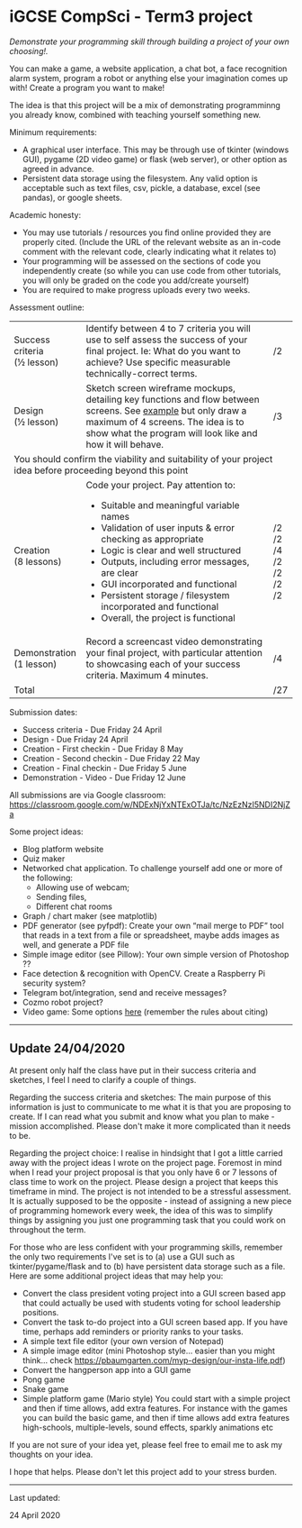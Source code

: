 # iGCSE CompSci - Term3 project

*Demonstrate your programming skill through building a project of your own choosing!.*

You can make a game, a website application, a chat bot, a face recognition alarm system, program a robot or anything else your imagination comes up with! Create a program you want to make!

The idea is that this project will be a mix of demonstrating programminng you already know, combined with teaching yourself something new.

Minimum requirements:

* A graphical user interface. This may be through use of tkinter (windows GUI), pygame (2D video game) or flask (web server), or other option as agreed in advance.
* Persistent data storage using the filesystem. Any valid option is acceptable such as text files, csv, pickle, a database, excel (see pandas), or google sheets.

Academic honesty:

* You may use tutorials / resources you find online provided they are properly cited. (Include the URL of the relevant website as an in-code comment with the relevant code, clearly indicating what it relates to)
* Your programming will be assessed on the sections of code you independently create (so while you can use code from other tutorials, you will only be graded on the code you add/create yourself)
* You are required to make progress uploads every two weeks.

Assessment outline:

<table>
<tr>
    <td>Success criteria<br>(½ lesson)</td>
    <td>Identify between 4 to 7 criteria you will use to self assess the success of your final project. Ie: What do you want to achieve? Use specific measurable technically-correct terms.</td>
    <td>/2</td>
</tr>
<tr>
    <td>Design<br>(½ lesson)</td>
    <td>Sketch screen wireframe mockups, detailing key functions and flow between screens. See <a href="https://github.com/CMPUT301F13T11/Team11AdventureBook/wiki/User-Interface-Mockup-and-Storyboard" target="_blank">example</a> but only draw a maximum of 4 screens. The idea is to show what the program will look like and how it will behave.</td>
    <td>/3</td>
</tr>
<tr>
<td colspan="3">You should confirm the viability and suitability of your project idea before proceeding beyond this point</td>
</tr>
<tr>
    <td>Creation<br>(8 lessons)</td>
    <td>Code your project. Pay attention to:
<ul>
<li>Suitable and meaningful variable names</li>
<li>Validation of user inputs & error checking as appropriate</li>
<li>Logic is clear and well structured</li>
<li>Outputs, including error messages, are clear</li>
<li>GUI incorporated and functional</li>
<li>Persistent storage / filesystem incorporated and functional</li>
<li>Overall, the project is functional</li></ul>
    </td>
    <td><br>/2<br>/2<br>/4<br>/2<br>/2<br>/2<br>/2</td>
</tr>
<tr>
    <td>Demonstration<br>(1 lesson)</td>
    <td>Record a screencast video demonstrating your final project, with particular attention to showcasing each of your success criteria. Maximum 4 minutes.</td>
    <td>/4</td>
</tr>
<tr>
    <td colspan="2">Total</td>
    <td>/27</td>
</tr>
</table>

Submission dates:

* Success criteria - Due Friday 24 April
* Design - Due Friday 24 April
* Creation - First checkin - Due Friday 8 May
* Creation - Second checkin - Due Friday 22 May
* Creation - Final checkin - Due Friday 5 June
* Demonstration - Video - Due Friday 12 June

All submissions are via Google classroom: https://classroom.google.com/w/NDExNjYxNTExOTJa/tc/NzEzNzI5NDI2NjZa

Some project ideas:

* Blog platform website
* Quiz maker
* Networked chat application. To challenge yourself add one or more of the following: 
    * Allowing use of webcam;
    * Sending files, 
    * Different chat rooms
* Graph / chart maker (see matplotlib)
* PDF generator (see pyfpdf): Create your own “mail merge to PDF” tool that reads in a text from a file or spreadsheet, maybe adds images as well, and generate a PDF file
* Simple image editor (see Pillow): Your own simple version of Photoshop ??
* Face detection & recognition with OpenCV. Create a Raspberry Pi security system?
* Telegram bot/integration, send and receive messages?
* Cozmo robot project?
* Video game: Some options [here](http://inventwithpython.com/blog/2012/02/20/i-need-practice-programming-49-ideas-for-game-clones-to-code/) (remember the rules about citing)

---

## Update 24/04/2020

At present only half the class have put in their success criteria and sketches, I feel I need to clarify a couple of things.

Regarding the success criteria and sketches: The main purpose of this information is just to communicate to me what it is that you are proposing to create. If I can read what you submit and know what you plan to make - mission accomplished. Please don't make it more complicated than it needs to be.

Regarding the project choice: I realise in hindsight that I got a little carried away with the project ideas I wrote on the project page. Foremost in mind when I read your project proposal is that you only have 6 or 7 lessons of class time to work on the project. Please design a project that keeps this timeframe in mind. The project is not intended to be a stressful assessment. It is actually supposed to be the opposite - instead of assigning a new piece of programming homework every week, the idea of this was to simplify things by assigning you just one programming task that you could work on throughout the term.

For those who are less confident with your programming skills, remember the only two requirements I've set is to (a) use a GUI such as tkinter/pygame/flask and to (b) have persistent data storage such as a file. Here are some additional project ideas that may help you:

* Convert the class president voting project into a GUI screen based app that could actually be used with students voting for school leadership positions.
* Convert the task to-do project into a GUI screen based app. If you have time, perhaps add reminders or priority ranks to your tasks.
* A simple text file editor (your own version of Notepad)
* A simple image editor (mini Photoshop style... easier than you might think... check https://pbaumgarten.com/myp-design/our-insta-life.pdf)
* Convert the hangperson app into a GUI game
* Pong game
* Snake game
* Simple platform game (Mario style)
You could start with a simple project and then if time allows, add extra features. For instance with the games you can build the basic game, and then if time allows add extra features high-schools, multiple-levels, sound effects, sparkly animations etc

If you are not sure of your idea yet, please feel free to email me to ask my thoughts on your idea.

I hope that helps. Please don't let this project add to your stress burden.

---

Last updated:

24 April 2020
